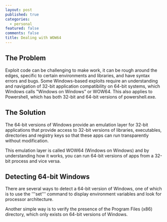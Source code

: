 ```yaml
---
layout: post
published: true
categories:
  - personal
featured: false
comments: false
title: Dealing with WOW64
---
```

## The Problem

Exploit code can be challenging to make work, it can be rough around the edges, specific to certain environments and libraries, and have syntax errors and bugs.  Some Windows-based exploits require an understanding and navigation of 32-bit application compatibility on 64-bit systems, which Windows calls "Windows on Windows" or WOW64.  This also applies to Powershell, which has both 32-bit and 64-bit versions of powershell.exe.

## The Solution

The 64-bit versions of Windows provide an emulation layer for 32-bit applications that provide access to 32-bit versions of libraries, executables, directories and registry keys so that these apps can run transparently without modification. 

This emulation layer is called WOW64 (Windows on Windows) and by understanding how it works, you can run 64-bit versions of apps from a 32-bit process and vice versa.

## Detecting 64-bit Windows

There are several ways to detect a 64-bit version of Windows, one of which is to use the '''set''' command to display environment variables and look for processor architecture. 

Another simple way is to verify the presence of the  Program Files (x86)  directory, which only exists on 64-bit versions of Windows.